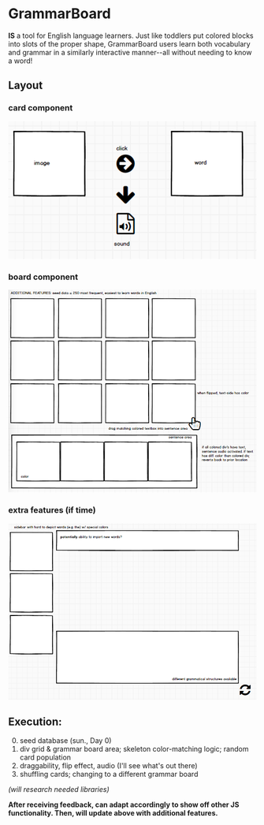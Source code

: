 # GrammarBoard

__IS__ a tool for English language learners. Just like toddlers put colored blocks into slots of the proper shape, GrammarBoard users learn both vocabulary and grammar in a similarly interactive manner--all without needing to know a word!

## Layout

### card component
![card](https://github.com/English3000/GrammarBoard/blob/master/word.png)

### board component
![board](https://github.com/English3000/GrammarBoard/blob/master/board.png)

### extra features (if time)
![extras](https://github.com/English3000/GrammarBoard/blob/master/extras.png)

## Execution:
0. seed database (sun., Day 0)
1. div grid & grammar board area; skeleton color-matching logic; random card population
2. draggability, flip effect, audio (I'll see what's out there)
3. shuffling cards; changing to a different grammar board

_(will research needed libraries)_

__After receiving feedback, can adapt accordingly to show off other JS functionality. Then, will update above with additional features.__
